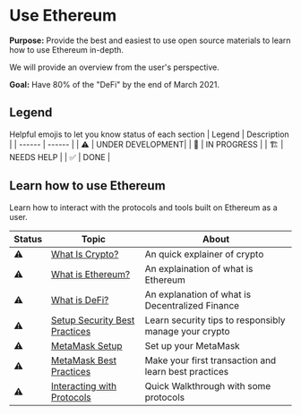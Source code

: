 # Use Ethereum

**Purpose:** Provide the best and easiest to use open source materials to learn how to use Ethereum in-depth.

We will provide an overview from the user's perspective.

**Goal:** Have 80% of the "DeFi" by the end of March 2021.

## Legend

Helpful emojis to let you know status of each section
| Legend | Description |
| ------ | ------ |
| ⚠️                     | UNDER DEVELOPMENT|
| 👷                    | IN PROGRESS      |
| 🏗️                    | NEEDS HELP       |
| ✅                    | DONE             |

## Learn how to use Ethereum

Learn how to interact with the protocols and tools built on Ethereum as a user.

| Status | Topic | About |
| ------ | ------ |------ |
|⚠️| [What Is Crypto?](what_is_crypto.md) |An quick explainer of crypto|
|⚠️| [What is Ethereum?](what_is_ethereum.md) |An explaination of what is Ethereum|
|⚠️| [What is DeFi?](what_is_defi.md]) |An explanation of what is Decentralized Finance|
|⚠️| [Setup Security Best Practices](setup_security_best_practices.md) |Learn security tips to responsibly manage your crypto|
|⚠️| [MetaMask Setup](metaMask_setup.md) |Set up your MetaMask|
|⚠️| [MetaMask Best Practices](metamask_best_practices.md) |Make your first transaction and learn best practices|
|⚠️| [Interacting with Protocols](interacting_with_protcols.md) |Quick Walkthrough with some protocols|
